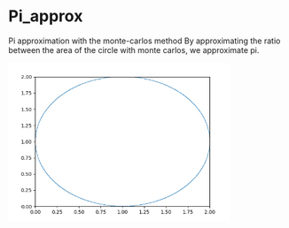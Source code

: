 # Pi_approx
Pi approximation with the monte-carlos method
By approximating the ratio between the area of the circle with monte carlos, we approximate pi. 


<img src="https://github.com/WilliamVoong/Pi_approx/blob/master/monte_carlos.gif" width="400">
